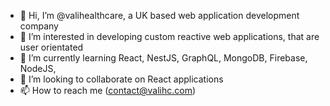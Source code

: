- 👋 Hi, I’m @valihealthcare, a UK based web application development company
- 👀 I’m interested in developing custom reactive web applications, that are user orientated
- 🌱 I’m currently learning React, NestJS, GraphQL, MongoDB, Firebase, NodeJS, 
- 💞️ I’m looking to collaborate on React applications
- 📫 How to reach me (contact@valihc.com)

<!---
valihealthcare/valihealthcare is a ✨ special ✨ repository because its `README.md` (this file) appears on your GitHub profile.
You can click the Preview link to take a look at your changes.
--->
